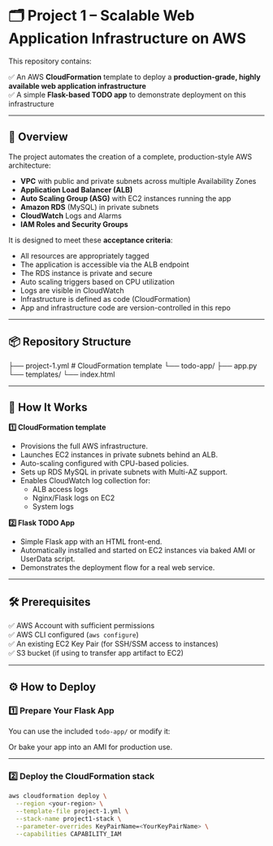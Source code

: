 # 🗂️ Project 1 – Scalable Web Application Infrastructure on AWS

This repository contains:

✅ An AWS **CloudFormation** template to deploy a **production-grade, highly available web application infrastructure**  
✅ A simple **Flask-based TODO app** to demonstrate deployment on this infrastructure

---

## 📜 Overview

The project automates the creation of a complete, production-style AWS architecture:

- **VPC** with public and private subnets across multiple Availability Zones
- **Application Load Balancer (ALB)**
- **Auto Scaling Group (ASG)** with EC2 instances running the app
- **Amazon RDS** (MySQL) in private subnets
- **CloudWatch** Logs and Alarms
- **IAM Roles and Security Groups**

It is designed to meet these **acceptance criteria**:

- All resources are appropriately tagged
- The application is accessible via the ALB endpoint
- The RDS instance is private and secure
- Auto scaling triggers based on CPU utilization
- Logs are visible in CloudWatch
- Infrastructure is defined as code (CloudFormation)
- App and infrastructure code are version-controlled in this repo

---

## 📦 Repository Structure

├── project-1.yml # CloudFormation template
└── todo-app/
├── app.py
└── templates/
  └── index.html


  
---

## 🚀 How It Works

**1️⃣ CloudFormation template**  
- Provisions the full AWS infrastructure.
- Launches EC2 instances in private subnets behind an ALB.
- Auto-scaling configured with CPU-based policies.
- Sets up RDS MySQL in private subnets with Multi-AZ support.
- Enables CloudWatch log collection for:
  - ALB access logs
  - Nginx/Flask logs on EC2
  - System logs

**2️⃣ Flask TODO App**  
- Simple Flask app with an HTML front-end.
- Automatically installed and started on EC2 instances via baked AMI or UserData script.
- Demonstrates the deployment flow for a real web service.

---

## 🛠️ Prerequisites

✅ AWS Account with sufficient permissions  
✅ AWS CLI configured (`aws configure`)  
✅ An existing EC2 Key Pair (for SSH/SSM access to instances)  
✅ S3 bucket (if using to transfer app artifact to EC2)  

---

## ⚙️ How to Deploy

### 1️⃣ Prepare Your Flask App

You can use the included `todo-app/` or modify it:



Or bake your app into an AMI for production use.

---

### 2️⃣ Deploy the CloudFormation stack

```bash
aws cloudformation deploy \
  --region <your-region> \
  --template-file project-1.yml \
  --stack-name project1-stack \
  --parameter-overrides KeyPairName=<YourKeyPairName> \
  --capabilities CAPABILITY_IAM
